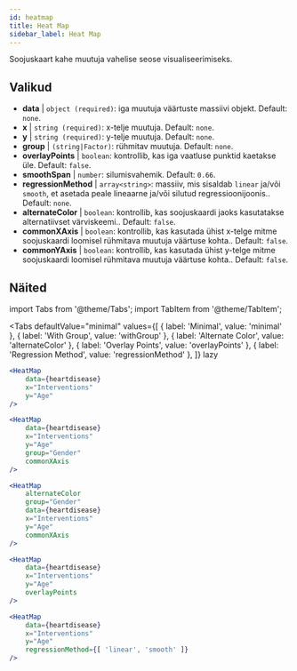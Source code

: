 ```yaml
---
id: heatmap
title: Heat Map
sidebar_label: Heat Map
---
```


Soojuskaart kahe muutuja vahelise seose visualiseerimiseks.

## Valikud

* __data__ | `object (required)`: iga muutuja väärtuste massiivi objekt. Default: `none`.
* __x__ | `string (required)`: x-telje muutuja. Default: `none`.
* __y__ | `string (required)`: y-telje muutuja. Default: `none`.
* __group__ | `(string|Factor)`: rühmitav muutuja. Default: `none`.
* __overlayPoints__ | `boolean`: kontrollib, kas iga vaatluse punktid kaetakse üle. Default: `false`.
* __smoothSpan__ | `number`: silumisvahemik. Default: `0.66`.
* __regressionMethod__ | `array<string>`: massiiv, mis sisaldab `linear` ja/või `smooth`, et asetada peale lineaarne ja/või silutud regressioonijoonis.. Default: `none`.
* __alternateColor__ | `boolean`: kontrollib, kas soojuskaardi jaoks kasutatakse alternatiivset värviskeemi.. Default: `false`.
* __commonXAxis__ | `boolean`: kontrollib, kas kasutada ühist x-telge mitme soojuskaardi loomisel rühmitava muutuja väärtuse kohta.. Default: `false`.
* __commonYAxis__ | `boolean`: kontrollib, kas kasutada ühist y-telge mitme soojuskaardi loomisel rühmitava muutuja väärtuse kohta.. Default: `false`.


## Näited

import Tabs from '@theme/Tabs';
import TabItem from '@theme/TabItem';

<Tabs
    defaultValue="minimal"
    values={[
        { label: 'Minimal', value: 'minimal' },
        { label: 'With Group', value: 'withGroup' },
        { label: 'Alternate Color', value: 'alternateColor' },
        { label: 'Overlay Points', value: 'overlayPoints' },
        { label: 'Regression Method', value: 'regressionMethod' },
    ]}
    lazy
>



<TabItem value="minimal">

```jsx live
<HeatMap 
    data={heartdisease} 
    x="Interventions"
    y="Age"
/>
```

</TabItem>


<TabItem value="withGroup">

```jsx live
<HeatMap 
    data={heartdisease} 
    x="Interventions"
    y="Age"
    group="Gender"
    commonXAxis
/>
```

</TabItem>

<TabItem value="alternateColor">

```jsx live
<HeatMap 
    alternateColor
    group="Gender"
    data={heartdisease} 
    x="Interventions"
    y="Age"
    commonXAxis
/>
```

</TabItem>

<TabItem value="overlayPoints">

```jsx live
<HeatMap 
    data={heartdisease} 
    x="Interventions"
    y="Age"
    overlayPoints 
/>
```

</TabItem>


<TabItem value="regressionMethod">

```jsx live
<HeatMap 
    data={heartdisease} 
    x="Interventions"
    y="Age"
    regressionMethod={[ 'linear', 'smooth' ]} 
/>
```

</TabItem>

</Tabs>
